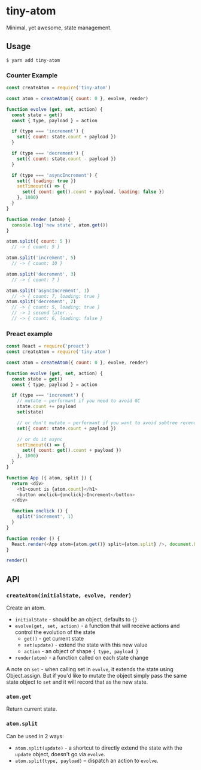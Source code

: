 # tiny-atom

Minimal, yet awesome, state management.

## Usage

    $ yarn add tiny-atom

### Counter Example

```js
const createAtom = require('tiny-atom')

const atom = createAtom({ count: 0 }, evolve, render)

function evolve (get, set, action) {
  const state = get()
  const { type, payload } = action

  if (type === 'increment') {
    set({ count: state.count + payload })
  }

  if (type === 'decrement') {
    set({ count: state.count - payload })
  }

  if (type === 'asyncIncrement') {
    set({ loading: true })
    setTimeout(() => {
      set({ count: get().count + payload, loading: false })
    }, 1000)
  }
}

function render (atom) {
  console.log('new state', atom.get())
}

atom.split({ count: 5 })
  // -> { count: 5 }

atom.split('increment', 5)
  // -> { count: 10 }

atom.split('decrement', 3)
  // -> { count: 7 }

atom.split('asyncIncrement', 1)
  // -> { count: 7, loading: true }
atom.split('decrement', 2)
  // -> { count: 5, loading: true }
  // -> 1 second later...
  // -> { count: 6, loading: false }
```

### Preact example

```js
const React = require('preact')
const createAtom = require('tiny-atom')

const atom = createAtom({ count: 0 }, evolve, render)

function evolve (get, set, action) {
  const state = get()
  const { type, payload } = action

  if (type === 'increment') {
    // mutate – performant if you need to avoid GC
    state.count += payload
    set(state)

    // or don't mutate – performant if you want to avoid subtree rerenders
    set({ count: state.count + payload })

    // or do it async
    setTimeout(() => {
      set({ count: get().count + payload })
    }, 1000)
  }
}

function App ({ atom, split }) {
  return <div>
    <h1>count is {atom.count}</h1>
    <button onclick={onclick}>Increment</button>
  </div>

  function onclick () {
    split('increment', 1)
  }
}

function render () {
  React.render(<App atom={atom.get()} split={atom.split} />, document.body, document.body.lastChild)
}

render()
```

## API

### `createAtom(initialState, evolve, render)`

Create an atom.

* `initialState` - should be an object, defaults to `{}`
* `evolve(get, set, action)` - a function that will receive actions and control the evolution of the state
  * `get()` - get current state
  * `set(update)` - extend the state with this new value
  * `action` - an object of shape `{ type, payload }`
* `render(atom)` - a function called on each state change

A note on `set` - when calling set in `evolve`, it extends the state using Object.assign. But if you'd like to mutate the object simply pass the same state object to `set` and it will record that as the new state.

### `atom.get`

Return current state.

### `atom.split`

Can be used in 2 ways:

* `atom.split(update)` - a shortcut to directly extend the state with the `update` object, doesn't go via `evolve`.
* `atom.split(type, payload)` – dispatch an action to `evolve`.
